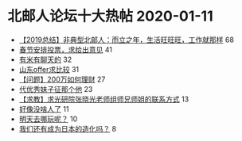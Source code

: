 # 北邮人论坛十大热帖 2020-01-11

- [【2019总结】非典型北邮人：而立之年，生活旺旺旺，工作就那样](https://bbs.byr.cn/article/WorkLife/1139107) 68
- [春节安排投票，求给出意见](https://bbs.byr.cn/article/Feeling/3136566) 41
- [有米有聊天的](https://bbs.byr.cn/article/Talking/6178325) 32
- [山东offer求比较](https://bbs.byr.cn/article/Job/2075542) 31
- [【问题】200万如何理财](https://bbs.byr.cn/article/Financial/77613) 27
- [代优秀妹子征那个他](https://bbs.byr.cn/article/Friends/1949965) 23
- [【求教】求光研院张晓光老师组师兄师姐的联系方式](https://bbs.byr.cn/article/AimGraduate/1179421) 13
- [好像没啥人了](https://bbs.byr.cn/article/NorthEast/944488) 11
- [明天去哪玩呢？](https://bbs.byr.cn/article/Travel/143879) 10
- [我们还有成为日本的造化吗？](https://bbs.byr.cn/article/Picture/3253924) 8


